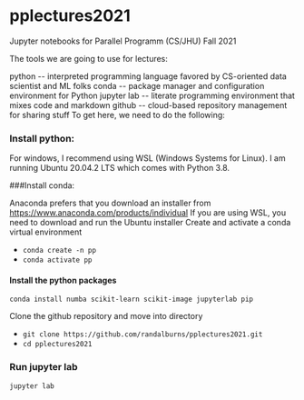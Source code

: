 # pplectures2021
Jupyter notebooks for Parallel Programm (CS/JHU) Fall 2021

The tools we are going to use for lectures:

python -- interpreted programming language favored by CS-oriented data scientist and ML folks
conda -- package manager and configuration environment for Python
jupyter lab -- literate programming environment that mixes code and markdown
github -- cloud-based repository management for sharing stuff
To get here, we need to do the following:

### Install python:

For windows, I recommend using WSL (Windows Systems for Linux). I am running Ubuntu 20.04.2 LTS which comes with Python 3.8.

###Install conda:

Anaconda prefers that you download an installer from https://www.anaconda.com/products/individual
If you are using WSL, you need to download and run the Ubuntu installer
Create and activate a conda virtual environment

  * `conda create -n pp`
  * `conda activate pp`

#### Install the python packages

`conda install numba scikit-learn scikit-image jupyterlab pip`


Clone the github repository and move into directory

  * `git clone https://github.com/randalburns/pplectures2021.git`
  * `cd pplectures2021`

### Run jupyter lab

`jupyter lab`
